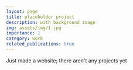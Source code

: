 ```yaml
---
layout: page
title: placeholder project
description: with background image
img: assets/img/1.jpg
importance: 1
category: work
related_publications: true
---
```


Just made a website; there aren't any projects yet
